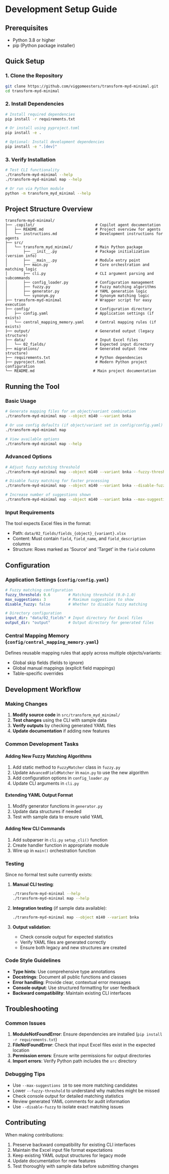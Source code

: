 # Development Setup Guide

## Prerequisites

- Python 3.8 or higher
- pip (Python package installer)

## Quick Setup

### 1. Clone the Repository
```bash
git clone https://github.com/viggomeesters/transform-myd-minimal.git
cd transform-myd-minimal
```

### 2. Install Dependencies
```bash
# Install required dependencies
pip install -r requirements.txt

# Or install using pyproject.toml
pip install -e .

# Optional: Install development dependencies
pip install -e ".[dev]"
```

### 3. Verify Installation
```bash
# Test CLI functionality
./transform-myd-minimal --help
./transform-myd-minimal map --help

# Or run via Python module
python -m transform_myd_minimal --help
```

## Project Structure Overview

```
transform-myd-minimal/
├── .copilot/                           # Copilot agent documentation
│   ├── README.md                       # Project overview for agents
│   └── instructions.md                 # Development instructions for agents
├── src/
│   └── transform_myd_minimal/          # Main Python package
│       ├── __init__.py                 # Package initialization (version info)
│       ├── __main__.py                 # Module entry point
│       ├── main.py                     # Core orchestration and matching logic
│       ├── cli.py                      # CLI argument parsing and subcommands
│       ├── config_loader.py            # Configuration management
│       ├── fuzzy.py                    # Fuzzy matching algorithms
│       ├── generator.py                # YAML generation logic
│       └── synonym.py                  # Synonym matching logic
├── transform-myd-minimal               # Wrapper script for easy execution
├── config/                             # Configuration directory
│   ├── config.yaml                     # Application settings (if exists)
│   └── central_mapping_memory.yaml     # Central mapping rules (if exists)
├── output/                             # Generated output (legacy structure)
├── data/                               # Input Excel files
│   └── 02_fields/                      # Expected input directory
├── migrations/                         # Generated output (new structure)
├── requirements.txt                    # Python dependencies
├── pyproject.toml                      # Modern Python project configuration
└── README.md                          # Main project documentation
```

## Running the Tool

### Basic Usage
```bash
# Generate mapping files for an object/variant combination
./transform-myd-minimal map --object m140 --variant bnka

# Or use config defaults (if object/variant set in config/config.yaml)
./transform-myd-minimal map

# View available options
./transform-myd-minimal map --help
```

### Advanced Options
```bash
# Adjust fuzzy matching threshold
./transform-myd-minimal map --object m140 --variant bnka --fuzzy-threshold 0.8

# Disable fuzzy matching for faster processing
./transform-myd-minimal map --object m140 --variant bnka --disable-fuzzy

# Increase number of suggestions shown
./transform-myd-minimal map --object m140 --variant bnka --max-suggestions 10
```

### Input Requirements
The tool expects Excel files in the format:
- Path: `data/02_fields/fields_{object}_{variant}.xlsx`
- Content: Must contain `field`, `field_name`, and `field_description` columns
- Structure: Rows marked as 'Source' and 'Target' in the `field` column

## Configuration

### Application Settings (`config/config.yaml`)
```yaml
# Fuzzy matching configuration
fuzzy_threshold: 0.6        # Matching threshold (0.0-1.0)
max_suggestions: 3          # Maximum suggestions to show
disable_fuzzy: false        # Whether to disable fuzzy matching

# Directory configuration  
input_dir: "data/02_fields" # Input directory for Excel files
output_dir: "output"        # Output directory for generated files
```

### Central Mapping Memory (`config/central_mapping_memory.yaml`)
Defines reusable mapping rules that apply across multiple objects/variants:
- Global skip fields (fields to ignore)
- Global manual mappings (explicit field mappings)
- Table-specific overrides

## Development Workflow

### Making Changes

1. **Modify source code** in `src/transform_myd_minimal/`
2. **Test changes** using the CLI with sample data
3. **Verify outputs** by checking generated YAML files
4. **Update documentation** if adding new features

### Common Development Tasks

#### Adding New Fuzzy Matching Algorithms
1. Add static method to `FuzzyMatcher` class in `fuzzy.py`
2. Update `AdvancedFieldMatcher` in `main.py` to use the new algorithm
3. Add configuration options in `config_loader.py`
4. Update CLI arguments in `cli.py`

#### Extending YAML Output Format
1. Modify generator functions in `generator.py`
2. Update data structures if needed
3. Test with sample data to ensure valid YAML

#### Adding New CLI Commands
1. Add subparser in `cli.py` `setup_cli()` function
2. Create handler function in appropriate module
3. Wire up in `main()` orchestration function

### Testing

Since no formal test suite currently exists:

1. **Manual CLI testing**:
   ```bash
   ./transform-myd-minimal --help
   ./transform-myd-minimal map --help
   ```

2. **Integration testing** (if sample data available):
   ```bash
   ./transform-myd-minimal map --object m140 --variant bnka
   ```

3. **Output validation**:
   - Check console output for expected statistics
   - Verify YAML files are generated correctly
   - Ensure both legacy and new structures are created

### Code Style Guidelines

- **Type hints**: Use comprehensive type annotations
- **Docstrings**: Document all public functions and classes
- **Error handling**: Provide clear, contextual error messages
- **Console output**: Use structured formatting for user feedback
- **Backward compatibility**: Maintain existing CLI interfaces

## Troubleshooting

### Common Issues

1. **ModuleNotFoundError**: Ensure dependencies are installed (`pip install -r requirements.txt`)
2. **FileNotFoundError**: Check that input Excel files exist in the expected location
3. **Permission errors**: Ensure write permissions for output directories
4. **Import errors**: Verify Python path includes the `src` directory

### Debugging Tips

- Use `--max-suggestions 10` to see more matching candidates
- Lower `--fuzzy-threshold` to understand why matches might be missed
- Check console output for detailed matching statistics
- Review generated YAML comments for audit information
- Use `--disable-fuzzy` to isolate exact matching issues

## Contributing

When making contributions:

1. Preserve backward compatibility for existing CLI interfaces
2. Maintain the Excel input file format expectations
3. Keep existing YAML output structures for legacy mode
4. Update documentation for new features
5. Test thoroughly with sample data before submitting changes